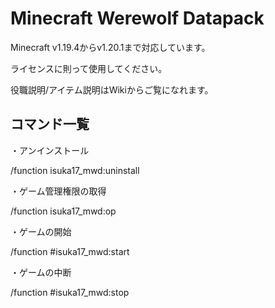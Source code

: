 # Minecraft Werewolf Datapack

Minecraft v1.19.4からv1.20.1まで対応しています。

ライセンスに則って使用してください。

役職説明/アイテム説明はWikiからご覧になれます。

## コマンド一覧

・アンインストール

/function isuka17_mwd:uninstall

・ゲーム管理権限の取得

/function isuka17_mwd:op

・ゲームの開始

/function #isuka17_mwd:start

・ゲームの中断

/function #isuka17_mwd:stop
